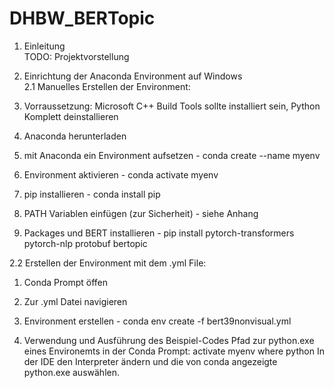 # DHBW_BERTopic
1. Einleitung  
TODO: Projektvorstellung

2. Einrichtung der Anaconda Environment auf Windows  
2.1 Manuelles Erstellen der Environment:  
  1. Vorraussetzung: Microsoft C++ Build Tools sollte installiert sein, Python Komplett deinstallieren
  2. Anaconda herunterladen
  3. mit Anaconda ein Environment aufsetzen - conda create --name myenv
  4. Environment aktivieren - conda activate myenv
  5. pip installieren - conda install pip
  6. PATH Variablen einfügen (zur Sicherheit) - siehe Anhang
  7. Packages und BERT installieren - pip install pytorch-transformers pytorch-nlp protobuf bertopic
  
2.2 Erstellen der Environment mit dem .yml File:  
  1. Conda Prompt öffen
  2. Zur .yml Datei navigieren
  3. Environment erstellen - conda env create -f bert39nonvisual.yml

3. Verwendung und Ausführung des Beispiel-Codes
  Pfad zur python.exe eines Environemts in der Conda Prompt:
  activate myenv
  where python
  In der IDE den Interpreter ändern und die von conda angezeigte python.exe auswählen.
